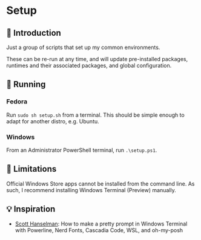 # Setup

## 👋 Introduction

Just a group of scripts that set up my common environments.

These can be re-run at any time, and will update pre-installed packages, runtimes and their associated packages, and global configuration.

## 🏃‍ Running

### Fedora

Run `sudo sh setup.sh` from a terminal. This should be simple enough to adapt for another distro, e.g. Ubuntu.

### Windows

From an Administrator PowerShell terminal, run `.\setup.ps1`.

## 🤦‍ Limitations

Official Windows Store apps cannot be installed from the command line. As such, I recommend installing Windows Terminal (Preview) manually.

## 💡 Inspiration

- [Scott Hanselman]:  How to make a pretty prompt in Windows Terminal with Powerline, Nerd Fonts, Cascadia Code, WSL, and oh-my-posh

[Scott Hanselman]: https://www.hanselman.com/blog/HowToMakeAPrettyPromptInWindowsTerminalWithPowerlineNerdFontsCascadiaCodeWSLAndOhmyposh.aspx
